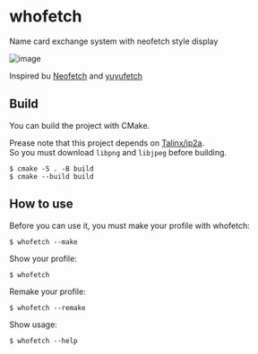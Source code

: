 # whofetch

Name card exchange system with neofetch style display

![image](https://user-images.githubusercontent.com/53329734/208696004-a33b6bcd-f6f4-42a6-8a27-3c39bcd960fb.png)

Inspired bu [Neofetch](https://github.com/dylanaraps/neofetch) and [yuyufetch](https://github.com/Hiroya-W/yuyufetch)

## Build

You can build the project with CMake.

Prease note that this project depends on [Talinx/jp2a](https://github.com/Talinx/jp2a).  
So you must download `libpng` and `libjpeg` before building.

```
$ cmake -S . -B build
$ cmake --build build
```

## How to use

Before you can use it, you must make your profile with whofetch:

```
$ whofetch --make
```

Show your profile:

```
$ whofetch
```

Remake your profile:

```
$ whofetch --remake
```

Show usage:

```
$ whofetch --help
```